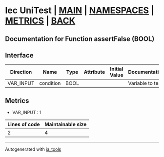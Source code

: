 # Iec UniTest | [MAIN] | [NAMESPACES] | [METRICS] | [BACK]  

## Documentation for Function assertFalse (BOOL)  

## Interface  

| Direction | Name | Type | Attribute | Initial Value | Documentation |
| --------- | ---- | ---- | --------- | ------------- | ------------- |
| VAR_INPUT | condition | BOOL |  |  | Variable to test |  


## Metrics  

- VAR_INPUT : 1

| Lines of code | Maintainable size |
| ------------- | ----------------- |
| 2 | 4 |

---
Autogenerated with [ia_tools](https://github.com/tkucic/ia_tools)  

[MAIN]: ../../../../index.md
[NAMESPACES]: ../../nsList.md
[METRICS]: ../../../metrics.md
[BACK]: ../nsMain.md

